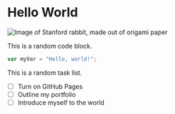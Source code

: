 # Hello World

![Image of Stanford rabbit, made out of origami paper](https://live.staticflickr.com/1021/1002689019_de7af35e48.jpg)

This is a random code block.
``` javascript
var myVar = "Hello, world!";
```

This is a random task list.
- [ ] Turn on GitHub Pages
- [ ] Outline my portfolio
- [ ] Introduce myself to the world

